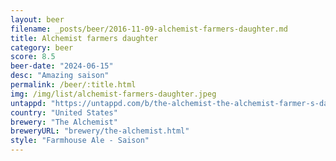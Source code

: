 ```yaml
---
layout: beer
filename: _posts/beer/2016-11-09-alchemist-farmers-daughter.md
title: Alchemist farmers daughter
category: beer
score: 8.5
beer-date: "2024-06-15"
desc: "Amazing saison"
permalink: /beer/:title.html
img: /img/list/alchemist-farmers-daughter.jpeg
untappd: "https://untappd.com/b/the-alchemist-the-alchemist-farmer-s-daughter/32213"
country: "United States"
brewery: "The Alchemist"
breweryURL: "brewery/the-alchemist.html"
style: "Farmhouse Ale - Saison"
---
```

